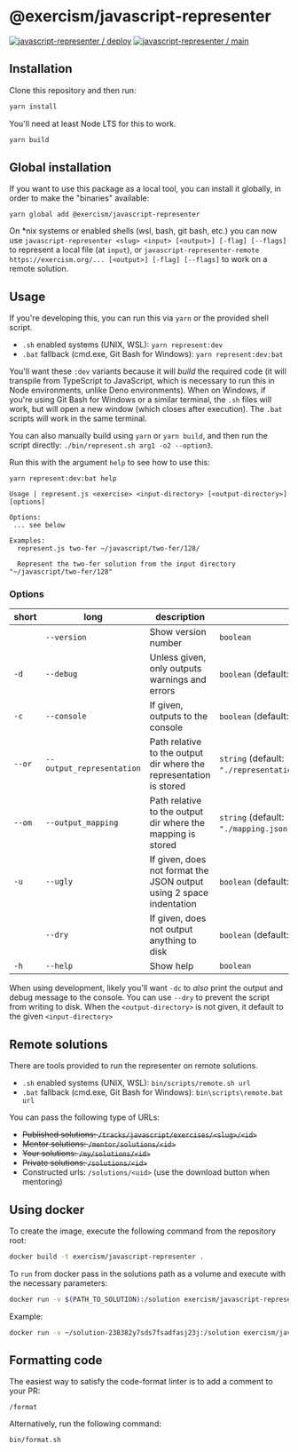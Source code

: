 # @exercism/javascript-representer

[![javascript-representer / deploy](https://github.com/exercism/javascript-representer/actions/workflows/deploys.yml/badge.svg)](https://github.com/exercism/javascript-representer/actions/workflows/deploys.yml)
[![javascript-representer / main](https://github.com/exercism/javascript-representer/actions/workflows/ci.js.yml/badge.svg)](https://github.com/exercism/javascript-representer/actions/workflows/ci.js.yml)

## Installation

Clone this repository and then run:

```bash
yarn install
```

You'll need at least Node LTS for this to work.

```bash
yarn build
```

## Global installation

If you want to use this package as a local tool, you can install it globally, in order to make the "binaries" available:

```shellscript
yarn global add @exercism/javascript-representer
```

On \*nix systems or enabled shells (wsl, bash, git bash, etc.) you can now use `javascript-representer <slug> <input> [<output>] [-flag] [--flags]` to represent a local file (at `input`), or
`javascript-representer-remote https://exercism.org/... [<output>] [-flag] [--flags]` to work on a remote solution.

## Usage

If you're developing this, you can run this via `yarn` or the provided shell script.

- `.sh` enabled systems (UNIX, WSL): `yarn represent:dev`
- `.bat` fallback (cmd.exe, Git Bash for Windows): `yarn represent:dev:bat`

You'll want these `:dev` variants because it will _build_ the required code (it will transpile from TypeScript to JavaScript, which is necessary to run this in Node environments, unlike Deno environments).
When on Windows, if you're using Git Bash for Windows or a similar terminal, the `.sh` files will work, but will open a new window (which closes after execution).
The `.bat` scripts will work in the same terminal.

You can also manually build using `yarn` or `yarn build`, and then run the script directly: `./bin/represent.sh arg1 -o2 --option3`.

Run this with the argument `help` to see how to use this:

```shell
yarn represent:dev:bat help

Usage | represent.js <exercise> <input-directory> [<output-directory>] [options]

Options:
 ... see below

Examples:
  represent.js two-fer ~/javascript/two-fer/128/

  Represent the two-fer solution from the input directory "~/javascript/two-fer/128"
```

### Options

| short  | long                      | description                                                         |                                              |
| ------ | ------------------------- | ------------------------------------------------------------------- | -------------------------------------------- |
|        | `--version`               | Show version number                                                 | `boolean`                                    |
| `-d`   | `--debug`                 | Unless given, only outputs warnings and errors                      | `boolean` (default: `false`)                 |
| `-c`   | `--console`               | If given, outputs to the console                                    | `boolean` (default: `false`)                 |
| `--or` | `--output_representation` | Path relative to the output dir where the representation is stored  | `string` (default: `"./representation.txt"`) |
| `--om` | `--output_mapping`        | Path relative to the output dir where the mapping is stored         | `string` (default: `"./mapping.json"`)       |
| `-u`   | `--ugly`                  | If given, does not format the JSON output using 2 space indentation | `boolean` (default: `false`)                 |
|        | `--dry`                   | If given, does not output anything to disk                          | `boolean` (default: `false`)                 |
| `-h`   | `--help`                  | Show help                                                           | `boolean`                                    |

When using development, likely you'll want `-dc` to _also_ print the output and debug message to the console.
You can use `--dry` to prevent the script from writing to disk.
When the `<output-directory>` is not given, it default to the given `<input-directory>`

## Remote solutions

There are tools provided to run the representer on remote solutions.

- `.sh` enabled systems (UNIX, WSL): `bin/scripts/remote.sh url`
- `.bat` fallback (cmd.exe, Git Bash for Windows): `bin\scripts\remote.bat url`

You can pass the following type of URLs:

- ~~Published solutions: `/tracks/javascript/exercises/<slug>/<id>`~~
- ~~Mentor solutions: `/mentor/solutions/<id>`~~
- ~~Your solutions: `/my/solutions/<id>`~~
- ~~Private solutions: `/solutions/<id>`~~
- Constructed urls: `/solutions/<uid>` (use the download button when mentoring)

## Using docker

To create the image, execute the following command from the repository root:

```bash
docker build -t exercism/javascript-representer .
```

To `run` from docker pass in the solutions path as a volume and execute with the necessary parameters:

```bash
docker run -v $(PATH_TO_SOLUTION):/solution exercism/javascript-representer ${SLUG} /solution
```

Example:

```bash
docker run -v ~/solution-238382y7sds7fsadfasj23j:/solution exercism/javascript-representer two-fer /solution
```

## Formatting code

The easiest way to satisfy the code-format linter is to add a comment to your PR:

```text
/format
```

Alternatively, run the following command:

```shell
bin/format.sh
```
